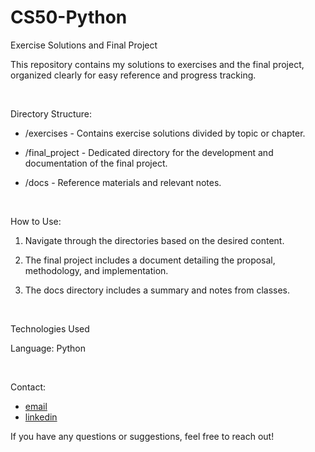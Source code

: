 # CS50-Python

Exercise Solutions and Final Project

This repository contains my solutions to exercises and the final project, organized clearly for easy reference and progress tracking.

<br/>

Directory Structure:

- /exercises - Contains exercise solutions divided by topic or chapter.
  
- /final_project - Dedicated directory for the development and documentation of the final project.
  
- /docs - Reference materials and relevant notes.

<br/>

How to Use:

  1. Navigate through the directories based on the desired content.
  
  2. The final project includes a document detailing the proposal, methodology, and implementation.

  3. The docs directory includes a summary and notes from classes.

<br/>

Technologies Used

Language: Python 

<br/>

Contact:

- [email](mailto:jopwink63@gmail.com?subject=[GitHub%20-%20CS50P])
- [linkedin](https://www.linkedin.com/in/winkjoao/)


If you have any questions or suggestions, feel free to reach out!
